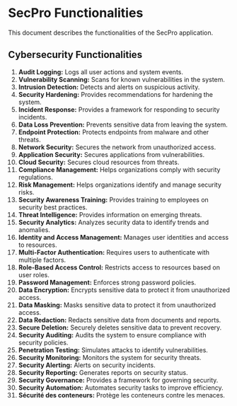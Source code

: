 # SecPro Functionalities

This document describes the functionalities of the SecPro application.

## Cybersecurity Functionalities

1.  **Audit Logging:** Logs all user actions and system events.
2.  **Vulnerability Scanning:** Scans for known vulnerabilities in the system.
3.  **Intrusion Detection:** Detects and alerts on suspicious activity.
4.  **Security Hardening:** Provides recommendations for hardening the system.
5.  **Incident Response:** Provides a framework for responding to security incidents.
6.  **Data Loss Prevention:** Prevents sensitive data from leaving the system.
7.  **Endpoint Protection:** Protects endpoints from malware and other threats.
8.  **Network Security:** Secures the network from unauthorized access.
9.  **Application Security:** Secures applications from vulnerabilities.
10. **Cloud Security:** Secures cloud resources from threats.
11. **Compliance Management:** Helps organizations comply with security regulations.
12. **Risk Management:** Helps organizations identify and manage security risks.
13. **Security Awareness Training:** Provides training to employees on security best practices.
14. **Threat Intelligence:** Provides information on emerging threats.
15. **Security Analytics:** Analyzes security data to identify trends and anomalies.
16. **Identity and Access Management:** Manages user identities and access to resources.
17. **Multi-Factor Authentication:** Requires users to authenticate with multiple factors.
18. **Role-Based Access Control:** Restricts access to resources based on user roles.
19. **Password Management:** Enforces strong password policies.
20. **Data Encryption:** Encrypts sensitive data to protect it from unauthorized access.
21. **Data Masking:** Masks sensitive data to protect it from unauthorized access.
22. **Data Redaction:** Redacts sensitive data from documents and reports.
23. **Secure Deletion:** Securely deletes sensitive data to prevent recovery.
24. **Security Auditing:** Audits the system to ensure compliance with security policies.
25. **Penetration Testing:** Simulates attacks to identify vulnerabilities.
26. **Security Monitoring:** Monitors the system for security threats.
27. **Security Alerting:** Alerts on security incidents.
28. **Security Reporting:** Generates reports on security status.
29. **Security Governance:** Provides a framework for governing security.
30. **Security Automation:** Automates security tasks to improve efficiency.
31. **Sécurité des conteneurs:** Protège les conteneurs contre les menaces.
